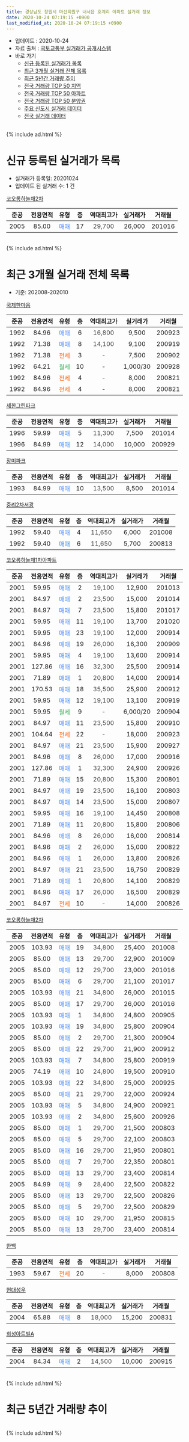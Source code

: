 ```yaml
---
title: 경상남도 창원시 마산회원구 내서읍 호계리 아파트 실거래 정보
date: 2020-10-24 07:19:15 +0900
last_modified_at: 2020-10-24 07:19:15 +0900
---
```


* 업데이트 : 2020-10-24
* 자료 출처 : [국토교통부 실거래가 공개시스템](http://rt.molit.go.kr)
* 바로 가기
    * [신규 등록된 실거래가 목록](#신규-등록된-실거래가-목록)
    * [최근 3개월 실거래 전체 목록](#최근-3개월-실거래-전체-목록)
    * [최근 5년간 거래량 추이](#최근-5년간-거래량-추이)
    * [전국 거래량 TOP 50 지역](https://inasie.github.io/apt-trade-info/최근-3개월-전국에서-가장-거래가-많이-발생한-지역)
    * [전국 거래량 TOP 50 아파트](https://inasie.github.io/apt-trade-info/최근-3개월-전국에서-가장-거래가-많이-발생한-아파트)
    * [전국 거래량 TOP 50 분양권](https://inasie.github.io/apt-trade-info/최근-3개월-전국에서-가장-거래가-많이-발생한-분양권)
    * [주요 신도시 실거래 데이터](https://inasie.github.io/apt-trade-info/주요-신도시)
    * [전국 실거래 데이터](https://inasie.github.io/apt-trade-info/전국)
<br>
{% include ad.html %}
<br>

# 신규 등록된 실거래가 목록
* 실거래가 등록일: 20201024
* 업데이트 된 실거래 수: 1 건


[코오롱하늘채2차](https://search.naver.com/search.naver?query=%EA%B2%BD%EC%83%81%EB%82%A8%EB%8F%84+%EC%B0%BD%EC%9B%90%EC%8B%9C+%EB%A7%88%EC%82%B0%ED%9A%8C%EC%9B%90%EA%B5%AC+%EB%82%B4%EC%84%9C%EC%9D%8D+%ED%98%B8%EA%B3%84%EB%A6%AC+%EC%BD%94%EC%98%A4%EB%A1%B1%ED%95%98%EB%8A%98%EC%B1%842%EC%B0%A8)

|준공|전용면적|유형|층|역대최고가|실거래가|거래월|
|:---:|:---:|:---:|:---:|:---:|:---:|:---:|
|2005|85.00|<span style="color:#4285f3">매매</span>|17|<span style="color:#444444">29,700</span>|26,000|201016|


<br>
{% include ad.html %}
<br>

# 최근 3개월 실거래 전체 목록
* 기준: 202008-202010


[국제한마음](https://search.naver.com/search.naver?query=%EA%B2%BD%EC%83%81%EB%82%A8%EB%8F%84+%EC%B0%BD%EC%9B%90%EC%8B%9C+%EB%A7%88%EC%82%B0%ED%9A%8C%EC%9B%90%EA%B5%AC+%EB%82%B4%EC%84%9C%EC%9D%8D+%ED%98%B8%EA%B3%84%EB%A6%AC+%EA%B5%AD%EC%A0%9C%ED%95%9C%EB%A7%88%EC%9D%8C)

|준공|전용면적|유형|층|역대최고가|실거래가|거래월|
|:---:|:---:|:---:|:---:|:---:|:---:|:---:|
|1992|84.96|<span style="color:#4285f3">매매</span>|6|<span style="color:#444444">16,800</span>|9,500|200923|
|1992|71.38|<span style="color:#4285f3">매매</span>|8|<span style="color:#444444">14,100</span>|9,100|200919|
|1992|71.38|<span style="color:#ff5a00">전세</span>|3|<span style="color:#444444">-</span>|7,500|200902|
|1992|64.21|<span style="color:#34a853">월세</span>|10|<span style="color:#444444">-</span>|1,000/30|200928|
|1992|84.96|<span style="color:#ff5a00">전세</span>|4|<span style="color:#444444">-</span>|8,000|200821|
|1992|84.96|<span style="color:#ff5a00">전세</span>|4|<span style="color:#444444">-</span>|8,000|200821|

[세한그린파크](https://search.naver.com/search.naver?query=%EA%B2%BD%EC%83%81%EB%82%A8%EB%8F%84+%EC%B0%BD%EC%9B%90%EC%8B%9C+%EB%A7%88%EC%82%B0%ED%9A%8C%EC%9B%90%EA%B5%AC+%EB%82%B4%EC%84%9C%EC%9D%8D+%ED%98%B8%EA%B3%84%EB%A6%AC+%EC%84%B8%ED%95%9C%EA%B7%B8%EB%A6%B0%ED%8C%8C%ED%81%AC)

|준공|전용면적|유형|층|역대최고가|실거래가|거래월|
|:---:|:---:|:---:|:---:|:---:|:---:|:---:|
|1996|59.99|<span style="color:#4285f3">매매</span>|5|<span style="color:#444444">11,300</span>|7,500|201014|
|1996|84.99|<span style="color:#4285f3">매매</span>|12|<span style="color:#444444">14,000</span>|10,000|200929|

[장미파크](https://search.naver.com/search.naver?query=%EA%B2%BD%EC%83%81%EB%82%A8%EB%8F%84+%EC%B0%BD%EC%9B%90%EC%8B%9C+%EB%A7%88%EC%82%B0%ED%9A%8C%EC%9B%90%EA%B5%AC+%EB%82%B4%EC%84%9C%EC%9D%8D+%ED%98%B8%EA%B3%84%EB%A6%AC+%EC%9E%A5%EB%AF%B8%ED%8C%8C%ED%81%AC)

|준공|전용면적|유형|층|역대최고가|실거래가|거래월|
|:---:|:---:|:---:|:---:|:---:|:---:|:---:|
|1993|84.99|<span style="color:#4285f3">매매</span>|10|<span style="color:#444444">13,500</span>|8,500|201014|

[중리2차서광](https://search.naver.com/search.naver?query=%EA%B2%BD%EC%83%81%EB%82%A8%EB%8F%84+%EC%B0%BD%EC%9B%90%EC%8B%9C+%EB%A7%88%EC%82%B0%ED%9A%8C%EC%9B%90%EA%B5%AC+%EB%82%B4%EC%84%9C%EC%9D%8D+%ED%98%B8%EA%B3%84%EB%A6%AC+%EC%A4%91%EB%A6%AC2%EC%B0%A8%EC%84%9C%EA%B4%91)

|준공|전용면적|유형|층|역대최고가|실거래가|거래월|
|:---:|:---:|:---:|:---:|:---:|:---:|:---:|
|1992|59.40|<span style="color:#4285f3">매매</span>|4|<span style="color:#444444">11,650</span>|6,000|201008|
|1992|59.40|<span style="color:#4285f3">매매</span>|6|<span style="color:#444444">11,650</span>|5,700|200813|

[코오롱하늘채1차아파트](https://search.naver.com/search.naver?query=%EA%B2%BD%EC%83%81%EB%82%A8%EB%8F%84+%EC%B0%BD%EC%9B%90%EC%8B%9C+%EB%A7%88%EC%82%B0%ED%9A%8C%EC%9B%90%EA%B5%AC+%EB%82%B4%EC%84%9C%EC%9D%8D+%ED%98%B8%EA%B3%84%EB%A6%AC+%EC%BD%94%EC%98%A4%EB%A1%B1%ED%95%98%EB%8A%98%EC%B1%841%EC%B0%A8%EC%95%84%ED%8C%8C%ED%8A%B8)

|준공|전용면적|유형|층|역대최고가|실거래가|거래월|
|:---:|:---:|:---:|:---:|:---:|:---:|:---:|
|2001|59.95|<span style="color:#4285f3">매매</span>|2|<span style="color:#444444">19,100</span>|12,900|201013|
|2001|84.97|<span style="color:#4285f3">매매</span>|2|<span style="color:#444444">23,500</span>|15,000|201014|
|2001|84.97|<span style="color:#4285f3">매매</span>|7|<span style="color:#444444">23,500</span>|15,800|201017|
|2001|59.95|<span style="color:#4285f3">매매</span>|11|<span style="color:#444444">19,100</span>|13,700|201020|
|2001|59.95|<span style="color:#4285f3">매매</span>|23|<span style="color:#444444">19,100</span>|12,000|200914|
|2001|84.96|<span style="color:#4285f3">매매</span>|19|<span style="color:#444444">26,000</span>|16,300|200909|
|2001|59.95|<span style="color:#4285f3">매매</span>|4|<span style="color:#444444">19,100</span>|13,600|200914|
|2001|127.86|<span style="color:#4285f3">매매</span>|16|<span style="color:#444444">32,300</span>|25,500|200914|
|2001|71.89|<span style="color:#4285f3">매매</span>|1|<span style="color:#444444">20,800</span>|14,000|200914|
|2001|170.53|<span style="color:#4285f3">매매</span>|18|<span style="color:#444444">35,500</span>|25,900|200912|
|2001|59.95|<span style="color:#4285f3">매매</span>|12|<span style="color:#444444">19,100</span>|13,100|200919|
|2001|59.95|<span style="color:#34a853">월세</span>|9|<span style="color:#444444">-</span>|6,000/20|200904|
|2001|84.97|<span style="color:#4285f3">매매</span>|11|<span style="color:#444444">23,500</span>|15,800|200910|
|2001|104.64|<span style="color:#ff5a00">전세</span>|22|<span style="color:#444444">-</span>|18,000|200923|
|2001|84.97|<span style="color:#4285f3">매매</span>|21|<span style="color:#444444">23,500</span>|15,900|200927|
|2001|84.96|<span style="color:#4285f3">매매</span>|8|<span style="color:#444444">26,000</span>|17,000|200916|
|2001|127.86|<span style="color:#4285f3">매매</span>|1|<span style="color:#444444">32,300</span>|24,900|200926|
|2001|71.89|<span style="color:#4285f3">매매</span>|15|<span style="color:#444444">20,800</span>|15,300|200801|
|2001|84.97|<span style="color:#4285f3">매매</span>|19|<span style="color:#444444">23,500</span>|16,100|200803|
|2001|84.97|<span style="color:#4285f3">매매</span>|14|<span style="color:#444444">23,500</span>|15,000|200807|
|2001|59.95|<span style="color:#4285f3">매매</span>|16|<span style="color:#444444">19,100</span>|14,450|200808|
|2001|71.89|<span style="color:#4285f3">매매</span>|11|<span style="color:#444444">20,800</span>|15,800|200806|
|2001|84.96|<span style="color:#4285f3">매매</span>|8|<span style="color:#444444">26,000</span>|16,000|200814|
|2001|84.96|<span style="color:#4285f3">매매</span>|2|<span style="color:#444444">26,000</span>|15,000|200822|
|2001|84.96|<span style="color:#4285f3">매매</span>|1|<span style="color:#444444">26,000</span>|13,800|200826|
|2001|84.97|<span style="color:#4285f3">매매</span>|21|<span style="color:#444444">23,500</span>|16,750|200829|
|2001|71.89|<span style="color:#4285f3">매매</span>|1|<span style="color:#444444">20,800</span>|14,100|200829|
|2001|84.96|<span style="color:#4285f3">매매</span>|17|<span style="color:#444444">26,000</span>|16,500|200829|
|2001|84.97|<span style="color:#ff5a00">전세</span>|10|<span style="color:#444444">-</span>|14,000|200826|

[코오롱하늘채2차](https://search.naver.com/search.naver?query=%EA%B2%BD%EC%83%81%EB%82%A8%EB%8F%84+%EC%B0%BD%EC%9B%90%EC%8B%9C+%EB%A7%88%EC%82%B0%ED%9A%8C%EC%9B%90%EA%B5%AC+%EB%82%B4%EC%84%9C%EC%9D%8D+%ED%98%B8%EA%B3%84%EB%A6%AC+%EC%BD%94%EC%98%A4%EB%A1%B1%ED%95%98%EB%8A%98%EC%B1%842%EC%B0%A8)

|준공|전용면적|유형|층|역대최고가|실거래가|거래월|
|:---:|:---:|:---:|:---:|:---:|:---:|:---:|
|2005|103.93|<span style="color:#4285f3">매매</span>|19|<span style="color:#444444">34,800</span>|25,400|201008|
|2005|85.00|<span style="color:#4285f3">매매</span>|13|<span style="color:#444444">29,700</span>|22,900|201009|
|2005|85.00|<span style="color:#4285f3">매매</span>|12|<span style="color:#444444">29,700</span>|23,000|201016|
|2005|85.00|<span style="color:#4285f3">매매</span>|6|<span style="color:#444444">29,700</span>|21,100|201017|
|2005|103.93|<span style="color:#4285f3">매매</span>|21|<span style="color:#444444">34,800</span>|26,000|201015|
|2005|85.00|<span style="color:#4285f3">매매</span>|17|<span style="color:#444444">29,700</span>|26,000|201016|
|2005|103.93|<span style="color:#4285f3">매매</span>|1|<span style="color:#444444">34,800</span>|24,800|200905|
|2005|103.93|<span style="color:#4285f3">매매</span>|19|<span style="color:#444444">34,800</span>|25,800|200904|
|2005|85.00|<span style="color:#4285f3">매매</span>|2|<span style="color:#444444">29,700</span>|21,300|200904|
|2005|85.00|<span style="color:#4285f3">매매</span>|22|<span style="color:#444444">29,700</span>|21,900|200912|
|2005|103.93|<span style="color:#4285f3">매매</span>|7|<span style="color:#444444">34,800</span>|25,800|200919|
|2005|74.19|<span style="color:#4285f3">매매</span>|10|<span style="color:#444444">24,800</span>|19,500|200910|
|2005|103.93|<span style="color:#4285f3">매매</span>|22|<span style="color:#444444">34,800</span>|25,000|200925|
|2005|85.00|<span style="color:#4285f3">매매</span>|21|<span style="color:#444444">29,700</span>|22,000|200924|
|2005|103.93|<span style="color:#4285f3">매매</span>|5|<span style="color:#444444">34,800</span>|24,900|200921|
|2005|103.93|<span style="color:#4285f3">매매</span>|2|<span style="color:#444444">34,800</span>|25,600|200926|
|2005|85.00|<span style="color:#4285f3">매매</span>|1|<span style="color:#444444">29,700</span>|21,500|200803|
|2005|85.00|<span style="color:#4285f3">매매</span>|5|<span style="color:#444444">29,700</span>|22,100|200803|
|2005|85.00|<span style="color:#4285f3">매매</span>|16|<span style="color:#444444">29,700</span>|21,950|200801|
|2005|85.00|<span style="color:#4285f3">매매</span>|7|<span style="color:#444444">29,700</span>|22,350|200801|
|2005|85.00|<span style="color:#4285f3">매매</span>|13|<span style="color:#444444">29,700</span>|23,400|200814|
|2005|84.99|<span style="color:#4285f3">매매</span>|9|<span style="color:#444444">28,400</span>|22,500|200822|
|2005|85.00|<span style="color:#4285f3">매매</span>|13|<span style="color:#444444">29,700</span>|22,500|200826|
|2005|85.00|<span style="color:#4285f3">매매</span>|5|<span style="color:#444444">29,700</span>|22,500|200829|
|2005|85.00|<span style="color:#4285f3">매매</span>|10|<span style="color:#444444">29,700</span>|21,950|200815|
|2005|85.00|<span style="color:#4285f3">매매</span>|13|<span style="color:#444444">29,700</span>|23,400|200814|


<script async src="//pagead2.googlesyndication.com/pagead/js/adsbygoogle.js"></script>
<!-- 기본 -->
<ins class="adsbygoogle"
     style="display:block"
     data-ad-client="ca-pub-2446590836940007"
     data-ad-slot="1659523306"
     data-ad-format="auto"
     data-full-width-responsive="true"></ins>
<script>
(adsbygoogle = window.adsbygoogle || []).push({});
</script>


[한백](https://search.naver.com/search.naver?query=%EA%B2%BD%EC%83%81%EB%82%A8%EB%8F%84+%EC%B0%BD%EC%9B%90%EC%8B%9C+%EB%A7%88%EC%82%B0%ED%9A%8C%EC%9B%90%EA%B5%AC+%EB%82%B4%EC%84%9C%EC%9D%8D+%ED%98%B8%EA%B3%84%EB%A6%AC+%ED%95%9C%EB%B0%B1)

|준공|전용면적|유형|층|역대최고가|실거래가|거래월|
|:---:|:---:|:---:|:---:|:---:|:---:|:---:|
|1993|59.67|<span style="color:#ff5a00">전세</span>|20|<span style="color:#444444">-</span>|8,000|200808|

[현대성우](https://search.naver.com/search.naver?query=%EA%B2%BD%EC%83%81%EB%82%A8%EB%8F%84+%EC%B0%BD%EC%9B%90%EC%8B%9C+%EB%A7%88%EC%82%B0%ED%9A%8C%EC%9B%90%EA%B5%AC+%EB%82%B4%EC%84%9C%EC%9D%8D+%ED%98%B8%EA%B3%84%EB%A6%AC+%ED%98%84%EB%8C%80%EC%84%B1%EC%9A%B0)

|준공|전용면적|유형|층|역대최고가|실거래가|거래월|
|:---:|:---:|:---:|:---:|:---:|:---:|:---:|
|2004|65.88|<span style="color:#4285f3">매매</span>|8|<span style="color:#444444">18,000</span>|15,200|200831|

[희성아트빌A](https://search.naver.com/search.naver?query=%EA%B2%BD%EC%83%81%EB%82%A8%EB%8F%84+%EC%B0%BD%EC%9B%90%EC%8B%9C+%EB%A7%88%EC%82%B0%ED%9A%8C%EC%9B%90%EA%B5%AC+%EB%82%B4%EC%84%9C%EC%9D%8D+%ED%98%B8%EA%B3%84%EB%A6%AC+%ED%9D%AC%EC%84%B1%EC%95%84%ED%8A%B8%EB%B9%8CA)

|준공|전용면적|유형|층|역대최고가|실거래가|거래월|
|:---:|:---:|:---:|:---:|:---:|:---:|:---:|
|2004|84.34|<span style="color:#4285f3">매매</span>|2|<span style="color:#444444">14,500</span>|10,000|200915|


<br>
{% include ad.html %}
<br>

# 최근 5년간 거래량 추이


<div style="width:100%;">
    <canvas id="deal_progress" height="200"></canvas>
</div>

<script>
new Chart(document.getElementById("deal_progress"), {
    type: 'line',
    data: {
        labels: ['201510','201511','201512','201601','201602','201603','201604','201605','201606','201607','201608','201609','201610','201611','201612','201701','201702','201703','201704','201705','201706','201707','201708','201709','201710','201711','201712','201801','201802','201803','201804','201805','201806','201807','201808','201809','201810','201811','201812','201901','201902','201903','201904','201905','201906','201907','201908','201909','201910','201911','201912','202001','202002','202003','202004','202005','202006','202007','202008','202009','202010'],
        datasets: [{
            label: '매매',
            pointRadius: 1,
            data: [36, 29, 23, 26, 20, 22, 23, 30, 19, 24, 27, 22, 30, 25, 25, 14, 14, 21, 16, 20, 15, 21, 18, 9, 20, 18, 13, 13, 13, 29, 8, 11, 16, 10, 9, 11, 27, 23, 13, 21, 16, 21, 28, 14, 23, 12, 15, 18, 25, 38, 33, 38, 33, 19, 25, 28, 25, 26, 23, 25, 13],
            borderColor: "rgba(255, 201, 14, 1)",
            backgroundColor: "rgba(255, 201, 14, 0.5)",
            fill: false,
            lineTension: 0
        },{
            label: '전월세',
            pointRadius: 1,
            data: [31, 14, 14, 11, 7, 14, 15, 13, 12, 9, 13, 8, 21, 16, 7, 5, 10, 16, 13, 17, 10, 14, 11, 4, 18, 11, 13, 11, 15, 13, 11, 10, 14, 7, 11, 8, 12, 10, 11, 13, 10, 17, 14, 13, 8, 5, 8, 8, 14, 14, 16, 8, 14, 14, 14, 5, 8, 9, 4, 4, 0],
            borderColor: "rgba(0, 141, 185, 1)",
            backgroundColor: "rgba(0, 141, 185, 0.5)",
            fill: false,
            lineTension: 0
        }
        ]
    },
    options: {
        responsive: true,
        title: {
            display: false
        },
        tooltips: {
            mode: 'index',
            intersect: false
        },
        hover: {
            mode: 'nearest',
            intersect: true
        },
        scales: {
            xAxes: [{
                display: true,
                scaleLabel: {
                    display: true,
                    labelString: '년/월'
                }
            }],
            yAxes: [{
                display: true,
                ticks: {
                    suggestedMin: 0,
                },
                scaleLabel: {
                    display: true,
                    labelString: '실거래 수'
                }
            }]
        }
    }
});

</script>


<br>
{% include ad.html %}
<br>

